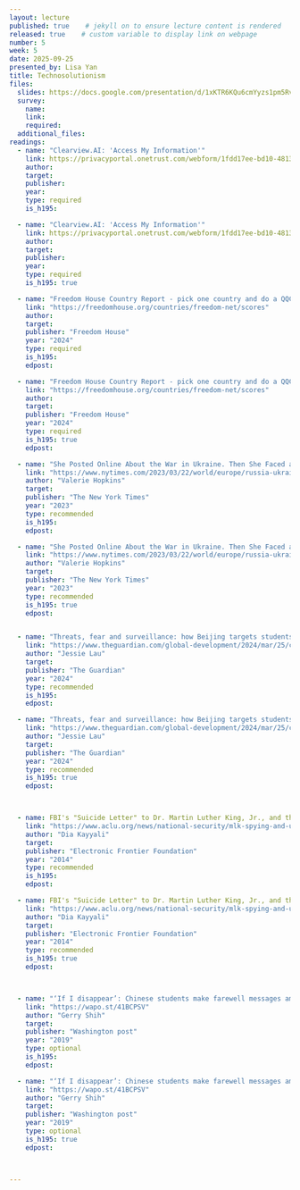 ```yaml
---
layout: lecture
published: true    # jekyll on to ensure lecture content is rendered
released: true    # custom variable to display link on webpage
number: 5
week: 5
date: 2025-09-25
presented_by: Lisa Yan
title: Technosolutionism
files:
  slides: https://docs.google.com/presentation/d/1xKTR6KQu6cmYyzs1pm5RvJcvbV2n593Y6l9Wj4mcnk8
  survey:
    name:
    link: 
    required: 
  additional_files:
readings:
  - name: "Clearview.AI: 'Access My Information'"
    link: https://privacyportal.onetrust.com/webform/1fdd17ee-bd10-4813-a254-de7d5c09360a/2a09e1a7-f09f-4e0c-91a2-5818abe414d5
    author:
    target:
    publisher:
    year:    
    type: required
    is_h195: 

  - name: "Clearview.AI: 'Access My Information'" 
    link: https://privacyportal.onetrust.com/webform/1fdd17ee-bd10-4813-a254-de7d5c09360a/2a09e1a7-f09f-4e0c-91a2-5818abe414d5
    author:
    target:
    publisher:
    year:    
    type: required
    is_h195: true

  - name: "Freedom House Country Report - pick one country and do a QQCR based on that country's page"
    link: "https://freedomhouse.org/countries/freedom-net/scores"
    author: 
    target:
    publisher: "Freedom House"
    year: "2024"
    type: required
    is_h195:
    edpost: 

  - name: "Freedom House Country Report - pick one country and do a QQCR based on that country's page"
    link: "https://freedomhouse.org/countries/freedom-net/scores"
    author: 
    target:
    publisher: "Freedom House"
    year: "2024"
    type: required
    is_h195: true
    edpost: 

  - name: "She Posted Online About the War in Ukraine. Then She Faced a Prison Term."
    link: "https://www.nytimes.com/2023/03/22/world/europe/russia-ukraine-social-media-crackdown.html"
    author: "Valerie Hopkins"
    target:
    publisher: "The New York Times"
    year: "2023"
    type: recommended
    is_h195: 
    edpost: 

  - name: "She Posted Online About the War in Ukraine. Then She Faced a Prison Term."
    link: "https://www.nytimes.com/2023/03/22/world/europe/russia-ukraine-social-media-crackdown.html"
    author: "Valerie Hopkins"
    target:
    publisher: "The New York Times"
    year: "2023"
    type: recommended
    is_h195: true
    edpost: 


  - name: "Threats, fear and surveillance: how Beijing targets students in the UK who criticise regime."
    link: "https://www.theguardian.com/global-development/2024/mar/25/china-students-uk-beijing-transnational-repression-surveillance"
    author: "Jessie Lau"
    target:
    publisher: "The Guardian"
    year: "2024"
    type: recommended
    is_h195: 
    edpost:     

  - name: "Threats, fear and surveillance: how Beijing targets students in the UK who criticise regime."
    link: "https://www.theguardian.com/global-development/2024/mar/25/china-students-uk-beijing-transnational-repression-surveillance"
    author: "Jessie Lau"
    target:
    publisher: "The Guardian"
    year: "2024"
    type: recommended
    is_h195: true
    edpost:     



  - name: FBI's "Suicide Letter" to Dr. Martin Luther King, Jr., and the Dangers of Unchecked Surveillance
    link: "https://www.aclu.org/news/national-security/mlk-spying-and-urgency-moment"
    author: "Dia Kayyali"
    target:
    publisher: "Electronic Frontier Foundation"
    year: "2014"
    type: recommended
    is_h195:
    edpost: 

  - name: FBI's "Suicide Letter" to Dr. Martin Luther King, Jr., and the Dangers of Unchecked Surveillance
    link: "https://www.aclu.org/news/national-security/mlk-spying-and-urgency-moment"
    author: "Dia Kayyali"
    target:
    publisher: "Electronic Frontier Foundation"
    year: "2014"
    type: recommended
    is_h195: true
    edpost: 



  - name: "‘If I disappear’: Chinese students make farewell messages amid crackdowns over labor activism"
    link: "https://wapo.st/41BCPSV"
    author: "Gerry Shih"
    target:
    publisher: "Washington post"
    year: "2019"
    type: optional
    is_h195:
    edpost: 

  - name: "‘If I disappear’: Chinese students make farewell messages amid crackdowns over labor activism"
    link: "https://wapo.st/41BCPSV"
    author: "Gerry Shih"
    target:
    publisher: "Washington post"
    year: "2019"
    type: optional
    is_h195: true
    edpost: 



---
```


<!-- information here -->
